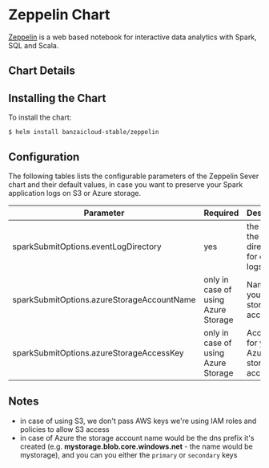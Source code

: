 # Zeppelin Chart

[Zeppelin](https://zeppelin.apache.org/) is a web based notebook for interactive data analytics with Spark, SQL and Scala.

## Chart Details

## Installing the Chart

To install the chart:

```
$ helm install banzaicloud-stable/zeppelin
```

## Configuration

The following tables lists the configurable parameters of the Zeppelin Sever chart and their default values, in case you want to preserve your Spark application logs on S3 or Azure storage.

| Parameter                            | Required | Description                                                       |Example                           |
| ------------------------------------ | ---------|----------------------------------------------------------------- | ------------------------------------------------------------------------------------------------------------------------------ |
| sparkSubmitOptions.eventLogDirectory                     | yes      |the URL to the directory for event logs | s3a://yourBucketName/eventLogFoloder or wasb://your_blob_container_name@you_storage_account_name.blob.core.windows.net/eventLog|  
| sparkSubmitOptions.azureStorageAccountName          | only in case of using Azure Storage| Name of your Azure storage account        | see Notes |
| sparkSubmitOptions.azureStorageAccessKey            | only in case of using Azure Storage| Access key for your Azure storage account | see Notes |

## Notes

* in case of using S3, we don't pass AWS keys we're using IAM roles and policies to allow S3 access
* in case of Azure the storage account name would be the dns prefix it's created (e.g. **mystorage.blob.core.windows.net** - the name would be mystorage), and you can you either the `primary` or `secondary` keys
